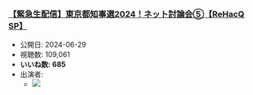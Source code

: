 ### [【緊急生配信】東京都知事選2024！ネット討論会⑤【ReHacQ SP】](https://www.youtube.com/watch?v=4gynzZY7KIU)
-   公開日: 2024-06-29
-   視聴数: 109,061
-   **いいね数: 685**
-   出演者: 
    - [![](https://img.youtube.com/vi/4gynzZY7KIU/hqdefault.jpg)](https://www.youtube.com/watch?v=4gynzZY7KIU)
